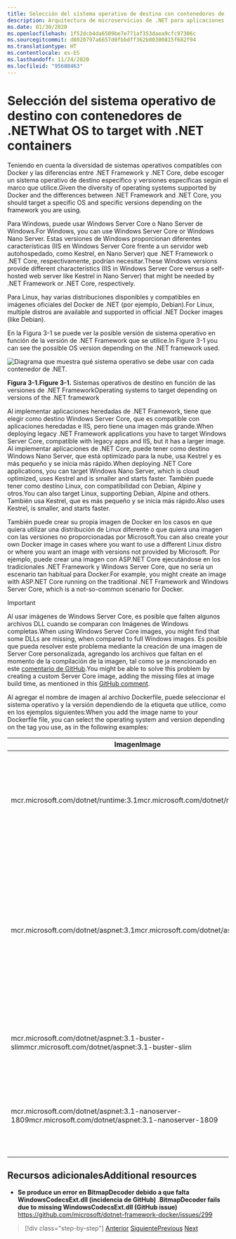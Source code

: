 ```yaml
---
title: Selección del sistema operativo de destino con contenedores de .NET
description: Arquitectura de microservicios de .NET para aplicaciones .NET en contenedor | Selección del sistema operativo de destino con contenedores de .NET
ms.date: 01/30/2020
ms.openlocfilehash: 1f52dcb4da6509be7e771af353daea9cfc97306c
ms.sourcegitcommit: d8020797a6657d0fbbdff362b80300815f682f94
ms.translationtype: HT
ms.contentlocale: es-ES
ms.lasthandoff: 11/24/2020
ms.locfileid: "95688463"
---
```

# <a name="what-os-to-target-with-net-containers"></a><span data-ttu-id="7e4b9-103">Selección del sistema operativo de destino con contenedores de .NET</span><span class="sxs-lookup"><span data-stu-id="7e4b9-103">What OS to target with .NET containers</span></span>

<span data-ttu-id="7e4b9-104">Teniendo en cuenta la diversidad de sistemas operativos compatibles con Docker y las diferencias entre .NET Framework y .NET Core, debe escoger un sistema operativo de destino específico y versiones específicas según el marco que utilice.</span><span class="sxs-lookup"><span data-stu-id="7e4b9-104">Given the diversity of operating systems supported by Docker and the differences between .NET Framework and .NET Core, you should target a specific OS and specific versions depending on the framework you are using.</span></span>

<span data-ttu-id="7e4b9-105">Para Windows, puede usar Windows Server Core o Nano Server de Windows.</span><span class="sxs-lookup"><span data-stu-id="7e4b9-105">For Windows, you can use Windows Server Core or Windows Nano Server.</span></span> <span data-ttu-id="7e4b9-106">Estas versiones de Windows proporcionan diferentes características (IIS en Windows Server Core frente a un servidor web autohospedado, como Kestrel, en Nano Server) que .NET Framework o .NET Core, respectivamente, podrían necesitar.</span><span class="sxs-lookup"><span data-stu-id="7e4b9-106">These Windows versions provide different characteristics (IIS in Windows Server Core versus a self-hosted web server like Kestrel in Nano Server) that might be needed by .NET Framework or .NET Core, respectively.</span></span>

<span data-ttu-id="7e4b9-107">Para Linux, hay varias distribuciones disponibles y compatibles en imágenes oficiales del Docker de .NET (por ejemplo, Debian).</span><span class="sxs-lookup"><span data-stu-id="7e4b9-107">For Linux, multiple distros are available and supported in official .NET Docker images (like Debian).</span></span>

<span data-ttu-id="7e4b9-108">En la Figura 3-1 se puede ver la posible versión de sistema operativo en función de la versión de .NET Framework que se utilice.</span><span class="sxs-lookup"><span data-stu-id="7e4b9-108">In Figure 3-1 you can see the possible OS version depending on the .NET framework used.</span></span>

![Diagrama que muestra qué sistema operativo se debe usar con cada contenedor de .NET.](./media/net-container-os-targets/targeting-operating-systems.png)

<span data-ttu-id="7e4b9-110">**Figura 3-1.**</span><span class="sxs-lookup"><span data-stu-id="7e4b9-110">**Figure 3-1.**</span></span> <span data-ttu-id="7e4b9-111">Sistemas operativos de destino en función de las versiones de .NET Framework</span><span class="sxs-lookup"><span data-stu-id="7e4b9-111">Operating systems to target depending on versions of the .NET framework</span></span>

<span data-ttu-id="7e4b9-112">Al implementar aplicaciones heredadas de .NET Framework, tiene que elegir como destino Windows Server Core, que es compatible con aplicaciones heredadas e IIS, pero tiene una imagen más grande.</span><span class="sxs-lookup"><span data-stu-id="7e4b9-112">When deploying legacy .NET Framework applications you have to target Windows Server Core, compatible with legacy apps and IIS, but it has a larger image.</span></span> <span data-ttu-id="7e4b9-113">Al implementar aplicaciones de .NET Core, puede tener como destino Windows Nano Server, que está optimizado para la nube, usa Kestrel y es más pequeño y se inicia más rápido.</span><span class="sxs-lookup"><span data-stu-id="7e4b9-113">When deploying .NET Core applications, you can target Windows Nano Server, which is cloud optimized, uses Kestrel and is smaller and starts faster.</span></span> <span data-ttu-id="7e4b9-114">También puede tener como destino Linux, con compatibilidad con Debian, Alpine y otros.</span><span class="sxs-lookup"><span data-stu-id="7e4b9-114">You can also target Linux, supporting Debian, Alpine and others.</span></span> <span data-ttu-id="7e4b9-115">También usa Kestrel, que es más pequeño y se inicia más rápido.</span><span class="sxs-lookup"><span data-stu-id="7e4b9-115">Also uses Kestrel, is smaller, and starts faster.</span></span>

<span data-ttu-id="7e4b9-116">También puede crear su propia imagen de Docker en los casos en que quiera utilizar una distribución de Linux diferente o que quiera una imagen con las versiones no proporcionadas por Microsoft.</span><span class="sxs-lookup"><span data-stu-id="7e4b9-116">You can also create your own Docker image in cases where you want to use a different Linux distro or where you want an image with versions not provided by Microsoft.</span></span> <span data-ttu-id="7e4b9-117">Por ejemplo, puede crear una imagen con ASP.NET Core ejecutándose en los tradicionales .NET Framework y Windows Server Core, que no sería un escenario tan habitual para Docker.</span><span class="sxs-lookup"><span data-stu-id="7e4b9-117">For example, you might create an image with ASP.NET Core running on the traditional .NET Framework and Windows Server Core, which is a not-so-common scenario for Docker.</span></span>

> [!IMPORTANT]
> <span data-ttu-id="7e4b9-118">Al usar imágenes de Windows Server Core, es posible que falten algunos archivos DLL cuando se comparan con Imágenes de Windows completas.</span><span class="sxs-lookup"><span data-stu-id="7e4b9-118">When using Windows Server Core images, you might find that some DLLs are missing, when compared to full Windows images.</span></span> <span data-ttu-id="7e4b9-119">Es posible que pueda resolver este problema mediante la creación de una imagen de Server Core personalizada, agregando los archivos que faltan en el momento de la compilación de la imagen, tal como se ja mencionado en este [comentario de GitHub](https://github.com/microsoft/dotnet-framework-docker/issues/299#issuecomment-511537448).</span><span class="sxs-lookup"><span data-stu-id="7e4b9-119">You might be able to solve this problem by creating a custom Server Core image, adding the missing files at image build time, as mentioned in this [GitHub comment](https://github.com/microsoft/dotnet-framework-docker/issues/299#issuecomment-511537448).</span></span>

<span data-ttu-id="7e4b9-120">Al agregar el nombre de imagen al archivo Dockerfile, puede seleccionar el sistema operativo y la versión dependiendo de la etiqueta que utilice, como en los ejemplos siguientes:</span><span class="sxs-lookup"><span data-stu-id="7e4b9-120">When you add the image name to your Dockerfile file, you can select the operating system and version depending on the tag you use, as in the following examples:</span></span>

| <span data-ttu-id="7e4b9-121">Imagen</span><span class="sxs-lookup"><span data-stu-id="7e4b9-121">Image</span></span> | <span data-ttu-id="7e4b9-122">Comentarios</span><span class="sxs-lookup"><span data-stu-id="7e4b9-122">Comments</span></span> |
|-------|----------|
| <span data-ttu-id="7e4b9-123">mcr.microsoft.com/dotnet/runtime:3.1</span><span class="sxs-lookup"><span data-stu-id="7e4b9-123">mcr.microsoft.com/dotnet/runtime:3.1</span></span> | <span data-ttu-id="7e4b9-124">Arquitectura múltiple de .NET Core 3.1: es compatible con Linux y Windows Nano Server en función del host de Docker.</span><span class="sxs-lookup"><span data-stu-id="7e4b9-124">.NET Core 3.1 multi-architecture: Supports Linux and Windows Nano Server depending on the Docker host.</span></span> |
| <span data-ttu-id="7e4b9-125">mcr.microsoft.com/dotnet/aspnet:3.1</span><span class="sxs-lookup"><span data-stu-id="7e4b9-125">mcr.microsoft.com/dotnet/aspnet:3.1</span></span> | <span data-ttu-id="7e4b9-126">Arquitectura múltiple de ASP.NET Core 3.1: es compatible con Linux y Windows Nano Server en función del host de Docker.</span><span class="sxs-lookup"><span data-stu-id="7e4b9-126">ASP.NET Core 3.1 multi-architecture: Supports Linux and Windows Nano Server depending on the Docker host.</span></span> <br/> <span data-ttu-id="7e4b9-127">La imagen de aspnetcore tiene algunas optimizaciones para ASP.NET Core.</span><span class="sxs-lookup"><span data-stu-id="7e4b9-127">The aspnetcore image has a few optimizations for ASP.NET Core.</span></span> |
| <span data-ttu-id="7e4b9-128">mcr.microsoft.com/dotnet/aspnet:3.1-buster-slim</span><span class="sxs-lookup"><span data-stu-id="7e4b9-128">mcr.microsoft.com/dotnet/aspnet:3.1-buster-slim</span></span> | <span data-ttu-id="7e4b9-129">Solo entorno de ejecución de .NET Core 3.1 en una distribución de Linux Debian</span><span class="sxs-lookup"><span data-stu-id="7e4b9-129">.NET Core 3.1 runtime-only on Linux Debian distro</span></span> |
| <span data-ttu-id="7e4b9-130">mcr.microsoft.com/dotnet/aspnet:3.1-nanoserver-1809</span><span class="sxs-lookup"><span data-stu-id="7e4b9-130">mcr.microsoft.com/dotnet/aspnet:3.1-nanoserver-1809</span></span> | <span data-ttu-id="7e4b9-131">Solo entorno de ejecución de .NET Core 3.1 en Windows Nano Server (Windows Server 1809)</span><span class="sxs-lookup"><span data-stu-id="7e4b9-131">.NET Core 3.1 runtime-only on Windows Nano Server (Windows Server version 1809)</span></span> |

## <a name="additional-resources"></a><span data-ttu-id="7e4b9-132">Recursos adicionales</span><span class="sxs-lookup"><span data-stu-id="7e4b9-132">Additional resources</span></span>

- <span data-ttu-id="7e4b9-133">**Se produce un error en BitmapDecoder debido a que falta WindowsCodecsExt.dll (incidencia de GitHub)** .</span><span class="sxs-lookup"><span data-stu-id="7e4b9-133">**BitmapDecoder fails due to missing WindowsCodecsExt.dll (GitHub issue)**</span></span>  
  <https://github.com/microsoft/dotnet-framework-docker/issues/299>

> [!div class="step-by-step"]
> <span data-ttu-id="7e4b9-134">[Anterior](container-framework-choice-factors.md)
> [Siguiente](official-net-docker-images.md)</span><span class="sxs-lookup"><span data-stu-id="7e4b9-134">[Previous](container-framework-choice-factors.md)
[Next](official-net-docker-images.md)</span></span>
